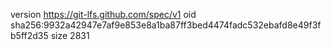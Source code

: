 version https://git-lfs.github.com/spec/v1
oid sha256:9932a42947e7af9e853e8a1ba87ff3bed4474fadc532ebafd8e49f3fb5ff2d35
size 2831
